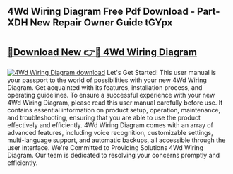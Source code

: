 ## 4Wd Wiring Diagram Free Pdf Download - Part-XDH New Repair Owner Guide tGYpx

# <h2><a href="http://dfn09d.blite.top/?on=4Wd+Wiring+Diagram">🔗Download New 👉🔴 4Wd Wiring Diagram</a></h2>

[![4Wd Wiring Diagram download](https://i.imgur.com/lujVjoI.png)](http://dfn09d.blite.top/?on=4Wd+Wiring+Diagram)
Let's Get Started! This user manual is your passport to the world of possibilities with your new 4Wd Wiring Diagram. Get acquainted with its features, installation process, and operating guidelines. To ensure a successful experience with your new 4Wd Wiring Diagram, please read this user manual carefully before use. It contains essential information on product setup, operation, maintenance, and troubleshooting, ensuring that you are able to use the product effectively and efficiently. 4Wd Wiring Diagram comes with an array of advanced features, including voice recognition, customizable settings, multi-language support, and automatic backups, all accessible through the user interface. We're Committed to Providing Solutions 4Wd Wiring Diagram. Our team is dedicated to resolving your concerns promptly and efficiently.
